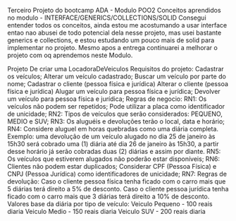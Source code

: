 Terceiro Projeto do bootcamp ADA -  Modulo POO2
Conceitos aprendidos no modulo - INTERFACE/GENERICS/COLLECTIONS/SOLID
Consegui entender todos os conceitos, ainda estou me acostumando a usar interface entao nao abusei de todo potencial dela nesse projeto, mas usei bastante generics e collections, e estou estudando um pouco mais de solid para implementar no projeto.
Mesmo apos a entrega continuarei a melhorar o projeto com oq aprendemos neste Modulo.

Projeto De criar uma LocadoraDeVeiculos
Requisitos do projeto:
Cadastrar os veículos;
Alterar um veículo cadastrado;
Buscar um veículo por parte do nome;
Cadastrar o cliente (pessoa física e jurídica)
Alterar o cliente (pessoa física e jurídica)
Alugar um veículo para pessoa física e jurídica;
Devolver um veículo para pessoa física e jurídica;
Regras de negocio:
RN1: Os veículos não podem ser repetidos; Pode utilizar a placa como identificador de unicidade;
RN2: Tipos de veículos que serão considerados: PEQUENO, MEDIO e SUV;
RN3: Os aluguéis e devoluções terão o local, data e horário;
RN4: Considere aluguel em horas quebradas como uma diária completa. Exemplo: uma devolução de um veículo alugado no dia 25 de janeiro às 15h30 será cobrado uma (1) diária até dia 26 de janeiro às 15h30, a partir desse horário já serão cobradas duas (2) diárias e assim por diante.
RN5: Os veículos que estiverem alugados não poderão estar disponíveis;
RN6: Clientes não podem estar duplicados; Considerar CPF (Pessoa Física) e CNPJ (Pessoa Jurídica) como identificadores de unicidade;
RN7: Regras de devolução:
Caso o cliente pessoa física tenha ficado com o carro mais que 5 diárias terá direito a 5% de desconto.
Caso o cliente pessoa jurídica tenha ficado com o carro mais que 3 diárias terá direito a 10% de desconto.
Valores base da diária por tipo de veículo:
Veiculo Pequeno - 100 reais diaria
Veiculo Medio - 150 reais diaria
Veiculo SUV - 200 reais diaria



